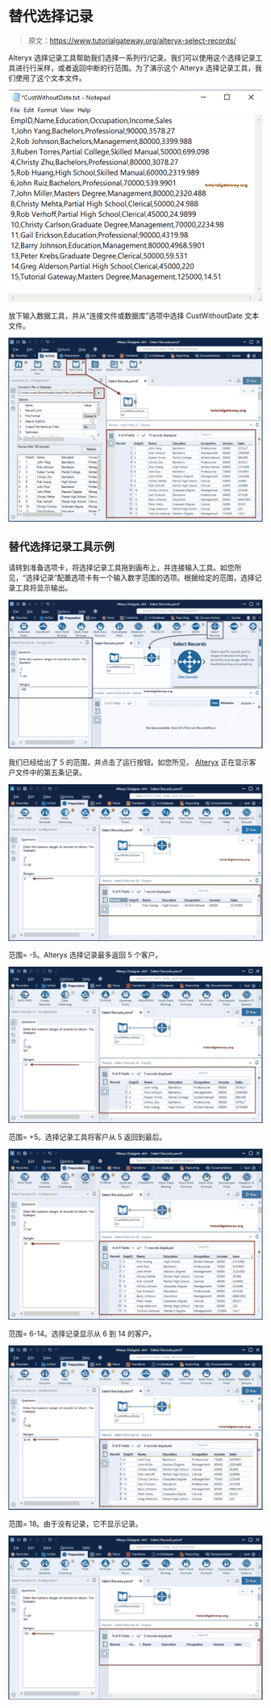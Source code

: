 # 替代选择记录

> 原文：<https://www.tutorialgateway.org/alteryx-select-records/>

Alteryx 选择记录工具帮助我们选择一系列行/记录。我们可以使用这个选择记录工具进行行采样，或者返回中断的行范围。为了演示这个 Alteryx 选择记录工具，我们使用了这个文本文件。

![Alteryx Select Records Tool 1](img/218e3926c9a011df66e225ba597c2771.png)

放下输入数据工具，并从“连接文件或数据库”选项中选择 CustWithoutDate 文本文件。

![Alteryx Select Records Tool 2](img/accea4112fd81d54186274ff7adcd9d6.png)

## 替代选择记录工具示例

请转到准备选项卡，将选择记录工具拖到画布上，并连接输入工具。如您所见，“选择记录”配置选项卡有一个输入数字范围的选项。根据给定的范围，选择记录工具将显示输出。

![Select Records 3](img/5b42b98f4ab4ba785729d5a250c1c6a5.png)

我们已经给出了 5 的范围，并点击了运行按钮。如您所见， [Alteryx](https://www.tutorialgateway.org/alteryx-tutorial/) 正在显示客户文件中的第五条记录。

![Alteryx Select Records Tool 4](img/ab1aaaf0d7dd51257d7337c49d6c25b8.png)

范围= -5。Alteryx 选择记录最多返回 5 个客户。

![Alteryx Select Records Tool 5](img/f7757f05a780c00ea99fba797b8050c2.png)

范围= +5。选择记录工具将客户从 5 返回到最后。

![Select Records 6](img/e22ef1f8e8e65a68386fcc97ff73711e.png)

范围= 6-14。选择记录显示从 6 到 14 的客户。

![Alteryx Select Records Tool 7](img/160691d58bf546a70c9bce9c65e89cf7.png)

范围= 18。由于没有记录，它不显示记录。

![Alteryx Select Records Tool 8](img/f244c7c338e50d8a029f892f2b6db7db.png)